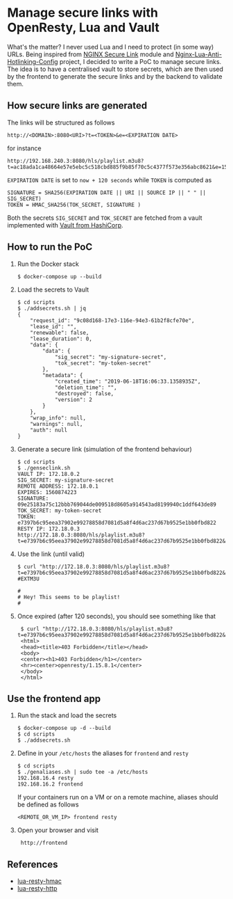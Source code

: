 # Manage secure links with OpenResty, Lua and Vault

What's the matter? I never used Lua and I need to protect (in some way) URLs.
Being inspired from [NGINX Secure Link][1] module and
[Nginx-Lua-Anti-Hotlinking-Config][2] project, I decided to write a PoC
to manage secure links. The idea is to have a centralised vault to store
secrets, which are then used by the frontend to generate the secure links
and by the backend to validate them.

[1]: http://nginx.org/en/docs/http/ngx_http_secure_link_module.html
[2]: https://github.com/C0nw0nk/Nginx-Lua-Secure-Link-Anti-Hotlinking

## How secure links are generated

The links will be structured as follows

    http://<DOMAIN>:8080<URI>?t=<TOKEN>&e=<EXPIRATION DATE>

for instance

    http://192.168.240.3:8080/hls/playlist.m3u8?t=ac18ada1ca48664e57e5ebc5c518cbd885f9b85f70c5c4377f573e356abc8621&e=1560871504

`EXPIRATION DATE` is set to `now + 120 seconds` while `TOKEN` is computed as

    SIGNATURE = SHA256(EXPIRATION DATE || URI || SOURCE IP || " " || SIG_SECRET)
    TOKEN = HMAC_SHA256(TOK_SECRET, SIGNATURE )

Both the secrets `SIG_SECRET` and `TOK_SECRET` are fetched from a vault implemented
with [Vault from HashiCorp][3].

[3]: https://www.vaultproject.io

## How to run the PoC

1.  Run the Docker stack

        $ docker-compose up --build

2.  Load the secrets to Vault

        $ cd scripts
        $ ./addsecrets.sh | jq
        {
            "request_id": "9c08d168-17e3-116e-94e3-61b2f8cfe70e",
            "lease_id": "",
            "renewable": false,
            "lease_duration": 0,
            "data": {
                "data": {
                    "sig_secret": "my-signature-secret",
                    "tok_secret": "my-token-secret"
                },
                "metadata": {
                    "created_time": "2019-06-18T16:06:33.1358935Z",
                    "deletion_time": "",
                    "destroyed": false,
                    "version": 2
                }
            },
            "wrap_info": null,
            "warnings": null,
            "auth": null
        }

3.  Generate a secure link (simulation of the frontend behaviour)

        $ cd scripts
        $ ./genseclink.sh
        VAULT IP: 172.18.0.2
        SIG_SECRET: my-signature-secret
        REMOTE ADDRESS: 172.18.0.1
        EXPIRES: 1560874223
        SIGNATURE: 09e25183a75c12bbb769044de009518d8605a914543ad8199940c1ddf643de89
        TOK_SECRET: my-token-secret
        TOKEN: e7397b6c95eea37902e99278858d7081d5a8f4d6ac237d67b9525e1bb0fbd822
        RESTY IP: 172.18.0.3
        http://172.18.0.3:8080/hls/playlist.m3u8?t=e7397b6c95eea37902e99278858d7081d5a8f4d6ac237d67b9525e1bb0fbd822&e=1560874223

4.  Use the link (until valid)

        $ curl "http://172.18.0.3:8080/hls/playlist.m3u8?t=e7397b6c95eea37902e99278858d7081d5a8f4d6ac237d67b9525e1bb0fbd822&e=1560874223"
        #EXTM3U

        #
        # Hey! This seems to be playlist!
        #

5. Once expired (after 120 seconds), you should see something like that

        $ curl "http://172.18.0.3:8080/hls/playlist.m3u8?t=e7397b6c95eea37902e99278858d7081d5a8f4d6ac237d67b9525e1bb0fbd822&e=1560874223"
        <html>
        <head><title>403 Forbidden</title></head>
        <body>
        <center><h1>403 Forbidden</h1></center>
        <hr><center>openresty/1.15.8.1</center>
        </body>
        </html>

## Use the frontend app

1.  Run the stack and load the secrets

        $ docker-compose up -d --build
        $ cd scripts
        $ ./addsecrets.sh

2.  Define in your `/etc/hosts` the aliases for `frontend` and `resty`

        $ cd scripts
        $ ./genaliases.sh | sudo tee -a /etc/hosts
        192.168.16.4 resty
        192.168.16.2 frontend

    If your containers run on a VM or on a remote machine, aliases should be
    defined as follows

        <REMOTE_OR_VM_IP> frontend resty

3. Open your browser and visit

        http://frontend

## References

*   [lua-resty-hmac](https://github.com/jkeys089/lua-resty-hmac)
*   [lua-resty-http](https://github.com/ledgetech/lua-resty-http)
